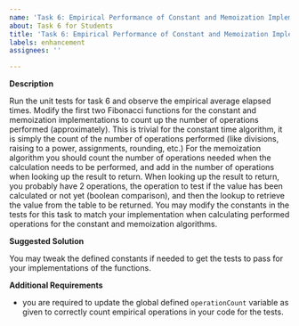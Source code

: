 ```yaml
---
name: 'Task 6: Empirical Performance of Constant and Memoization Implementations'
about: Task 6 for Students
title: 'Task 6: Empirical Performance of Constant and Memoization Implementations'
labels: enhancement
assignees: ''

---
```


**Description**

Run the unit tests for task 6 and observe the empirical average
elapsed times.  Modify the first two Fibonacci functions for the
constant and memoization implementations to count up the number of
operations performed (approximately).  This is trivial for the
constant time algorithm, it is simply the count of the number of
operations performed (like divisions, raising to a power, assignments,
rounding, etc.)  For the memoization algorithm you should count the
number of operations needed when the calculation needs to be
performed, and add in the number of operations when looking up the
result to return.  When looking up the result to return, you probably
have 2 operations, the operation to test if the value has been
calculated or not yet (boolean comparison), and then the lookup to
retrieve the value from the table to be returned.  You may modify the
constants in the tests for this task to match your implementation when
calculating performed operations for the constant and memoization
algorithms.

**Suggested Solution**

You may tweak the defined constants if needed to get the tests to pass for your
implementations of the functions.

**Additional Requirements**

- you are required to update the global defined `operationCount` variable as given to
  correctly count empirical operations in your code for the tests.

